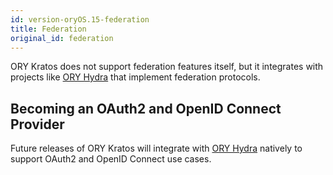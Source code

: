 ```yaml
---
id: version-oryOS.15-federation
title: Federation
original_id: federation
---
```


ORY Kratos does not support federation features itself, but it integrates with
projects like [ORY Hydra](https://www.ory.sh/hydra) that implement federation
protocols.

## Becoming an OAuth2 and OpenID Connect Provider

Future releases of ORY Kratos will integrate with
[ORY Hydra](https://www.ory.sh/hydra) natively to support OAuth2 and OpenID
Connect use cases.
